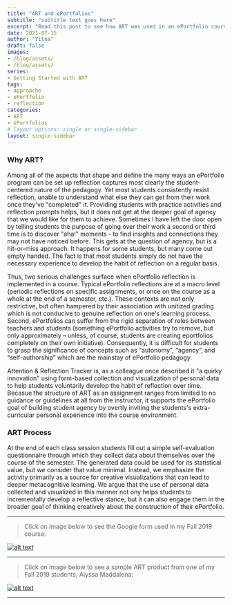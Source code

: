 ```yaml
---
title: "ART and ePortfolios"
subtitle: "subtitle text goes here"
excerpt: "Read this post to see how ART was used in an ePortfolio course (includes  data collection form and sample result)."
date: 2021-07-15
author: "Yitna"
draft: false
images:
- /blog/assets/
- /blog/assets/
series:
- Getting Started with ART 
tags:
- approache
- ePortfolio
- reflection
categories:
- ART
- ePortfolios
# layout options: single or single-sidebar
layout: single-sidebar
---
```

### Why ART?
Among all of the aspects that shape and define the many ways an ePortfolio program can be set up reflection captures most clearly the student-centered nature of the pedagogy. Yet most students consistently resist reflection, unable to understand what else they can get from their work once they've "completed" it. Providing students with practice activities and reflection prompts helps, but it does not get at the deeper goal of agency that we would like for them to achieve.  Sometimes I have left the door open by telling students the purpose of going over their work a second or third time is to discover "aha!" moments - to find insights and connections they may not have noticed before.  This gets at the question of agency, but is a hit-or-miss approach.  It happens for some students, but many come out empty handed. The fact is that most students simply do not have the necessary experience to develop the habit of reflection on a regular basis. 

Thus, two serious challenges surface when ePortfolio reflection is implemented in a course.  Typical ePortfolio reflections are at a macro level (periodic reflections on specific assignments, or once on the course as a whole at the end of a semester, etc.).  These contexts are not only restrictive, but often hampered by their association with unitized grading which is not conducive to genuine reflection on one's learning process.   Second, ePortfolios can suffer from the rigid separation of roles between teachers and students (something ePortfolio activities try to remove, but only approximately – unless, of course, students are creating eportfolios completely on their own initiative).  Consequently, it is difficult for students to grasp the significance of concepts such as “autonomy”, “agency”, and “self-authorship” which are the mainstay of ePortfolio pedagogy.   

Attention & Reflection Tracker is, as a colleague once described it "a quirky innovation" using form-based collection and visualization of personal data to help students voluntarily develop the  habit of reflection over time. Becasue the structure of ART as an assignment ranges from limited to no guidance or guidelines at all from the instructor, it supports the ePortfolio goal of building student agency by overtly inviting the students's extra-curricular personal experience into the course environment. 
### ART Process
At the end of each class session students fill out a simple self-evaluation questionnaire through which they collect data about themselves over the course of the semester. The generated data could be used for its statistical value, but we consider that value minimal.  Instead, we emphasize the activity primarily as a source for creative visualizations that can lead to deeper metacognitive learning.  We argue that the use of personal data collected and visualized in this manner not ony helps students to incrementally develop a reflective stance, but it can also engage them in the broader goal of thinking creatively about the construction of their ePortfolio.

---

> Click on image below to see the Google form used in my Fall 2019 course:

[![alt text](/blog/assets/ART-1.png)](https://docs.google.com/forms/d/e/1FAIpQLSe5c8IaBUzdcSqrVg1V0mn4UkZr7eVwEuLcJ3J7wneBAbz7Kg/viewform)

---

> Click on image below to see a sample ART product from one of my Fall 2019 students, Alyssa Maddalena:

[![alt text](/blog/assets/Alyssa-1.png)](https://docs.google.com/forms/d/e/1FAIpQLSe5c8IaBUzdcSqrVg1V0mn4UkZr7eVwEuLcJ3J7wneBAbz7Kg/viewform)

---
